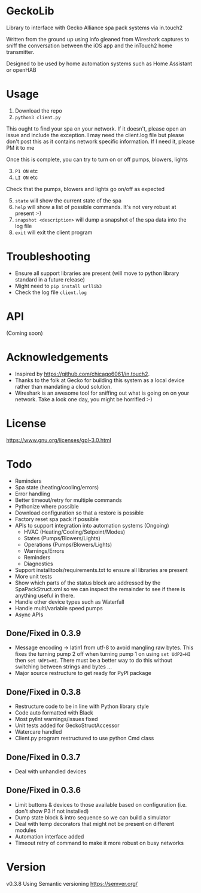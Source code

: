 # GeckoLib
Library to interface with Gecko Alliance spa pack systems via in.touch2

Written from the ground up using info gleaned from Wireshark captures to sniff the conversation between the iOS app and the inTouch2 home transmitter.

Designed to be used by home automation systems such as Home Assistant or openHAB

# Usage

1. Download the repo
2. `python3 client.py`

This ought to find your spa on your network. If it doesn't, please open an issue and include the 
exception. I may need the client.log file but please don't post this as it contains network specific
information. If I need it, please PM it to me

Once this is complete, you can try to turn on or off pumps, blowers, lights

3. `P1 ON` etc
4. `LI ON` etc

Check that the pumps, blowers and lights go on/off as expected

5. `state` will show the current state of the spa
6. `help` will show a list of possible commands. It's not very robust at present :-)
7. `snapshot <description>` will dump a snapshot of the spa data into the log file
8. `exit` will exit the client program

# Troubleshooting

- Ensure all support libraries are present (will move to python library standard in a future release)
- Might need to `pip install urllib3`
- Check the log file `client.log`

# API

(Coming soon)



# Acknowledgements

 - Inspired by https://github.com/chicago6061/in.touch2.
 - Thanks to the folk at Gecko for building this system as a local device rather than mandating a cloud solution.
 - Wireshark is an awesome tool for sniffing out what is going on on your network. Take a look one day, you might be horrified :-)

# License
https://www.gnu.org/licenses/gpl-3.0.html

# Todo

 - Reminders
 - Spa state (heating/cooling/errors)
 - Error handling
 - Better timeout/retry for multiple commands
 - Pythonize where possible
 - Download configuration so that a restore is possible
 - Factory reset spa pack if possible
 - APIs to support integration into automation systems (Ongoing)
    * HVAC (Heating/Cooling/Setpoint/Modes)
    * States (Pumps/Blowers/Lights)
    * Operations (Pumps/Blowers/Lights)
    * Warnings/Errors
    * Reminders
    * Diagnostics
 - Support installtools/requirements.txt to ensure all libraries are present
 - More unit tests
 - Show which parts of the status block are addressed by the SpaPackStruct.xml
   so we can inspect the remainder to see if there is anything useful in there.
 - Handle other device types such as Waterfall
 - Handle multi/variable speed pumps
 - Async APIs

## Done/Fixed in 0.3.9
 - Message encoding -> latin1 from utf-8 to avoid mangling raw bytes. This fixes
   the turning pump 2 off when turning pump 1 on using `set UdP2=HI` then 
   `set UdP1=HI`. There must be a better way to do this without switching between
   strings and bytes ...
 - Major source restructure to get ready for PyPI package

## Done/Fixed in 0.3.8
 - Restructure code to be in line with Python library style
 - Code auto formatted with Black
 - Most pylint warnings/issues fixed
 - Unit tests added for GeckoStructAccessor
 - Watercare handled
 - Client.py program restructured to use python Cmd class

## Done/Fixed in 0.3.7
 - Deal with unhandled devices

## Done/Fixed in 0.3.6
 - Limit buttons & devices to those available based on configuration (i.e. don't show P3 if not installed)
 - Dump state block & intro sequence so we can build a simulator
 - Deal with temp decorators that might not be present on different modules
 - Automation interface added
 - Timeout retry of command to make it more robust on busy networks

 # Version
 v0.3.8
 Using Semantic versioning https://semver.org/
